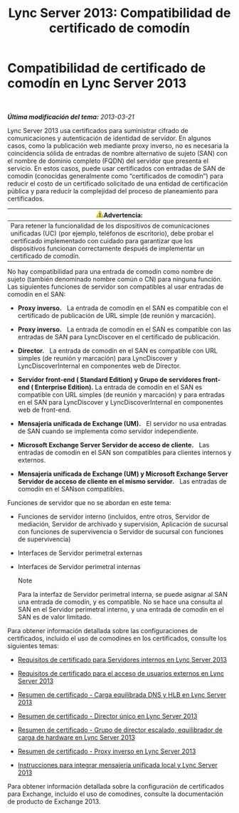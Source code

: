 ﻿---
title: 'Lync Server 2013: Compatibilidad de certificado de comodín'
TOCTitle: Compatibilidad de certificado de comodín
ms:assetid: 0bae2aa8-b6dc-46f5-a3be-3fe7581809d4
ms:mtpsurl: https://technet.microsoft.com/es-es/library/Hh202161(v=OCS.15)
ms:contentKeyID: 48274402
ms.date: 01/07/2017
mtps_version: v=OCS.15
ms.translationtype: HT
---

# Compatibilidad de certificado de comodín en Lync Server 2013

 

_**Última modificación del tema:** 2013-03-21_

Lync Server 2013 usa certificados para suministrar cifrado de comunicaciones y autenticación de identidad de servidor. En algunos casos, como la publicación web mediante proxy inverso, no es necesaria la coincidencia sólida de entradas de nombre alternativo de sujeto (SAN) con el nombre de dominio completo (FQDN) del servidor que presenta el servicio. En estos casos, puede usar certificados con entradas de SAN de comodín (conocidas generalmente como “certificados de comodín”) para reducir el costo de un certificado solicitado de una entidad de certificación pública y para reducir la complejidad del proceso de planeamiento para certificados.

<table>
<thead>
<tr class="header">
<th><img src="images/Gg412910.warning(OCS.15).gif" title="warning" alt="warning" />Advertencia:</th>
</tr>
</thead>
<tbody>
<tr class="odd">
<td>Para retener la funcionalidad de los dispositivos de comunicaciones unificadas (UC) (por ejemplo, teléfonos de escritorio), debe probar el certificado implementado con cuidado para garantizar que los dispositivos funcionan correctamente después de implementar un certificado de comodín.</td>
</tr>
</tbody>
</table>


No hay compatibilidad para una entrada de comodín como nombre de sujeto (también denominado nombre común o CN) para ninguna función. Las siguientes funciones de servidor son compatibles al usar entradas de comodín en el SAN:

  -   
    **Proxy inverso.**   La entrada de comodín en el SAN es compatible con el certificado de publicación de URL simple (de reunión y marcación).

  -   
    **Proxy inverso.**   La entrada de comodín en el SAN es compatible con las entradas de SAN para LyncDiscover en el certificado de publicación.

  -   
    **Director.**   La entrada de comodín en el SAN es compatible con URL simples (de reunión y marcación) para LyncDiscover y LyncDiscoverInternal en componentes web de Director.

  -   
    **Servidor front-end ( Standard Edition) y Grupo de servidores front-end ( Enterprise Edition).** La entrada de comodín en el SAN es compatible con URL simples (de reunión y marcación) y para entradas en el SAN para LyncDiscover y LyncDiscoverInternal en componentes web de front-end.

  -   
    **Mensajería unificada de Exchange (UM).**   El servidor no usa entradas de SAN cuando se implementa como servidor independiente.

  -   
    **Microsoft Exchange Server Servidor de acceso de cliente.**   Las entradas de comodín en el SAN son compatibles para clientes internos y externos.

  -   
    **Mensajería unificada de Exchange (UM) y Microsoft Exchange Server Servidor de acceso de cliente en el mismo servidor.**   Las entradas de comodín en el SANson compatibles.

Funciones de servidor que no se abordan en este tema:

  - Funciones de servidor interno (incluidos, entre otros, Servidor de mediación, Servidor de archivado y supervisión, Aplicación de sucursal con funciones de supervivencia o Servidor de sucursal con funciones de supervivencia)

  - Interfaces de Servidor perimetral externas

  - Interfaces de Servidor perimetral internas
    

    > [!NOTE]
    > Para la interfaz de Servidor perimetral interna, se puede asignar al SAN una entrada de comodín, y es compatible. No se hace una consulta al SAN en el Servidor perimetral interno, y una entrada de comodín en el SAN es de valor limitado.



Para obtener información detallada sobre las configuraciones de certificados, incluido el uso de comodines en los certificados, consulte los siguientes temas:

  - [Requisitos de certificado para Servidores internos en Lync Server 2013](lync-server-2013-certificate-requirements-for-internal-servers.md)

  - [Requisitos de certificado para el acceso de usuarios externos en Lync Server 2013](lync-server-2013-certificate-requirements-for-external-user-access.md)

  - [Resumen de certificado - Carga equilibrada DNS y HLB en Lync Server 2013](lync-server-2013-certificate-summary-dns-and-hlb-load-balanced.md)

  - [Resumen de certificado - Director único en Lync Server 2013](lync-server-2013-certificate-summary-single-director.md)

  - [Resumen de certificado - Grupo de director escalado, equilibrador de carga de hardware en Lync Server 2013](lync-server-2013-certificate-summary-scaled-director-pool-hardware-load-balancer.md)

  - [Resumen de certificado - Proxy inverso en Lync Server 2013](lync-server-2013-certificate-summary-reverse-proxy.md)

  - [Instrucciones para integrar mensajería unificada local y Lync Server 2013](lync-server-2013-guidelines-for-integrating-on-premises-unified-messaging.md)

Para obtener información detallada sobre la configuración de certificados para Exchange, incluido el uso de comodines, consulte la documentación de producto de Exchange 2013.

